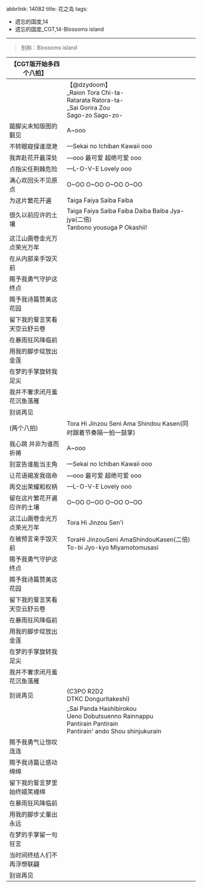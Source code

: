 abbrlink: 14082
title: 花之岛
tags:
  - 遗忘的国度,14
  - 遗忘的国度_CGT,14-Blossoms island
---
> 别称：Blossoms island

|【CGT版开始多四个八拍】|      |
|--|--|
|      |【@dzydoom】<br>_Raion Tora Chi-ta-<br>Ratarata Ratora-ta-<br>_Sai Gorira Zou<br>Sago-zo Sago-zo-|
|踮脚尖未知版图的觐见|A~ooo|
|不转眼窥探谁潋滟|—Sekai no Ichiban Kawaii ooo|
|我奔赴花开最深处|—ooo 最可爱 超绝可爱 ooo|
|点指尖任荆棘危险|—L-O-V-E Lovely ooo|
|满心欢回头不见原点|O~OO O~OO O~OO O~OO|
|为这片繁花开遍|Taiga Faiya Saiba Faiba|
|很久以前应许的土壤|Taiga Faiya Saiba Faiba Daiba Baiba Jya-jya(二倍)<br>Tanbono yousuga P Okashii!|
|这江山画卷金光万点荣光万年|      |
|在从内部亲手毁灭前|      |
|赐予我勇气守护这终点|      |
|赐予我诗篇赞美这花园|      |
|留下我的誓言笑看天空云舒云卷|      |
|在暴雨狂风降临前|      |
|用我的脚步绽放出金莲|      |
|在梦的手掌旋转我足尖|      |
|我并不奢求闭月羞花沉鱼落雁|      |
|别说再见|      |
|(两个八拍)|Tora Hi Jinzou Seni Ama Shindou Kasen(同时跟着节奏隔一拍一鼓掌)|
|我心跳 并非为谁而祈祷|A~ooo|
|别宣告谁能当主角|—Sekai no Ichiban Kawaii ooo|
|让花语揭发我宿命|—ooo 最可爱 超绝可爱 ooo|
|再交出荣耀和权柄|—L-O-V-E Lovely ooo|
|留在这片繁花开遍应许的土壤|O~OO O~OO O~OO O~OO|
|这江山画卷金光万点荣光万年|Tora Hi Jinzou Sen'i|
|在被预言亲手毁灭前|ToraHi JinzouSeni AmaShindouKasen(二倍)<br>To-bi Jyo-kyo Miyamotomusasi|
|赐予我勇气守护这终点|      |
|赐予我诗篇赞美这花园|      |
|留下我的誓言笑看天空云舒云卷|      |
|在暴雨狂风降临前|      |
|用我的脚步绽放出金莲|      |
|在梦的手掌旋转我足尖|      |
|我并不奢求闭月羞花沉鱼落雁|      |
|别说再见|(C3PO R2D2<br>DTKC Donguritakeshi)|
|      |_Sai Panda Hashibirokou<br>Ueno Dobutsuenno Rainnappu<br>Pantirain Pantirain<br>Pantirain' ando Shou      shinjukurain|
|赐予我勇气让惊叹连连|      |
|赐予我诗篇让感动绵绵|      |
|留下我的誓言梦里始终嬉笑缠绵|      |
|在暴雨狂风降临前|      |
|用我的脚步丈量出永远|      |
|在梦的手掌留一句狂言|      |
|当时间终结人们不再浮想联翩|      |
|别说再见|      |

